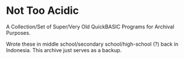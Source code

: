 # Not Too Acidic
A Collection/Set of Super/Very Old QuickBASIC Programs for Archival Purposes.

Wrote these in middle school/secondary school/high-school (?) back in Indonesia. This archive just serves as a backup.
